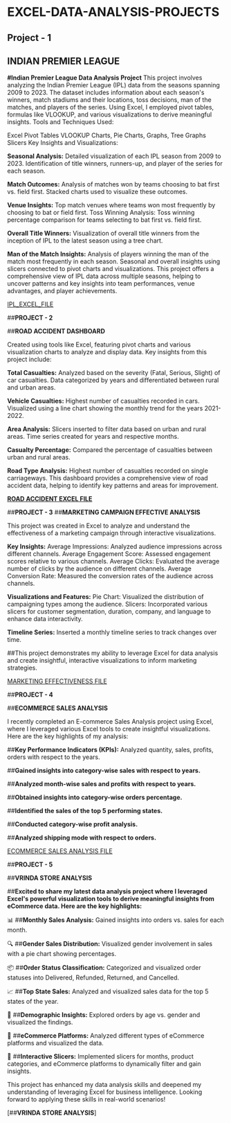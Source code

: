 # EXCEL-DATA-ANALYSIS-PROJECTS
## Project - 1
## INDIAN PREMIER LEAGUE
**#Indian Premier League Data Analysis Project**
This project involves analyzing the Indian Premier League (IPL) data from the seasons spanning 2009 to 2023. The dataset includes information about each season's winners, match stadiums and their locations, toss decisions, man of the matches, and players of the series. Using Excel, I employed pivot tables, formulas like VLOOKUP, and various visualizations to derive meaningful insights.
Tools and Techniques Used:

Excel
Pivot Tables
VLOOKUP
Charts, Pie Charts, Graphs, Tree Graphs
Slicers
Key Insights and Visualizations:

**Seasonal Analysis:**
Detailed visualization of each IPL season from 2009 to 2023.
Identification of title winners, runners-up, and player of the series for each season.

**Match Outcomes:**
Analysis of matches won by teams choosing to bat first vs. field first.
Stacked charts used to visualize these outcomes.

**Venue Insights:**
Top match venues where teams won most frequently by choosing to bat or field first.
Toss Winning Analysis:
Toss winning percentage comparison for teams selecting to bat first vs. field first.

**Overall Title Winners:**
Visualization of overall title winners from the inception of IPL to the latest season using a tree chart.

**Man of the Match Insights:**
Analysis of players winning the man of the match most frequently in each season.
Seasonal and overall insights using slicers connected to pivot charts and visualizations.
This project offers a comprehensive view of IPL data across multiple seasons, helping to uncover patterns and key insights into team performances, venue advantages, and player achievements.

[IPL_EXCEL_FILE](https://github.com/anirudhrebel/EXCEL-DATA-ANALYSIS-PROJECTS/blob/main/ip%20matches.xlsx)

##**PROJECT - 2**

##**ROAD ACCIDENT DASHBOARD**

Created using tools like Excel, featuring pivot charts and various visualization charts 
to analyze and display data. Key insights from this project include:

**Total Casualties:**
Analyzed based on the severity (Fatal, Serious, Slight) of car casualties.
Data categorized by years and differentiated between rural and urban areas.

**Vehicle Casualties:**
Highest number of casualties recorded in cars.
Visualized using a line chart showing the monthly trend for the years 2021-2022.

**Area Analysis:**
Slicers inserted to filter data based on urban and rural areas.
Time series created for years and respective months.

**Casualty Percentage:**
Compared the percentage of casualties between urban and rural areas.

**Road Type Analysis:**
Highest number of casualties recorded on single carriageways.
This dashboard provides a comprehensive view of road accident data, helping to identify key patterns and areas for improvement.

**[ROAD ACCIDENT EXCEL FILE](https://github.com/anirudhrebel/EXCEL-DATA-ANALYSIS-PROJECTS/blob/main/Road%20Accident%20Data.xlsx)**

##**PROJECT - 3**
##**MARKETING CAMPAIGN EFFECTIVE ANALYSIS**

This project was created in Excel to analyze and understand the effectiveness of a marketing campaign through interactive visualizations.

**Key Insights:**
Average Impressions: Analyzed audience impressions across different channels.
Average Engagement Score: Assessed engagement scores relative to various channels.
Average Clicks: Evaluated the average number of clicks by the audience on different channels.
Average Conversion Rate: Measured the conversion rates of the audience across channels.

**Visualizations and Features:**
Pie Chart: Visualized the distribution of campaigning types among the audience.
Slicers: Incorporated various slicers for customer segmentation, duration, company, and language to enhance data interactivity.

**Timeline Series:**
Inserted a monthly timeline series to track changes over time.

##This project demonstrates my ability to leverage Excel for data analysis and create insightful, interactive visualizations to inform marketing strategies.


[MARKETING EFFECTIVENESS FILE](https://github.com/anirudhrebel/EXCEL-DATA-ANALYSIS-PROJECTS/blob/main/marketing%20analysis.xlsx)


##**PROJECT - 4**

##**ECOMMERCE SALES ANALYSIS**


I recently completed an E-commerce Sales Analysis project using Excel, where I leveraged various Excel tools to create insightful visualizations. Here are the key highlights of my analysis:

##**Key Performance Indicators (KPIs):** Analyzed quantity, sales, profits, orders with respect to the years.

##**Gained insights into category-wise sales with respect to years.**

##**Analyzed month-wise sales and profits with respect to years.**

##**Obtained insights into category-wise orders percentage.**

##**Identified the sales of the top 5 performing states.**

##**Conducted category-wise profit analysis.**

##**Analyzed shipping mode with respect to orders.**


[ECOMMERCE SALES ANALYSIS FILE](https://github.com/anirudhrebel/EXCEL-DATA-ANALYSIS-PROJECTS/blob/main/Ecommerce%20Sales%20Analysis.xlsx)


##**PROJECT - 5**

##**VRINDA STORE ANALYSIS**


##**Excited to share my latest data analysis project where I leveraged Excel's powerful visualization tools to derive meaningful insights from eCommerce data. Here are the key highlights:**

📊 ##**Monthly Sales Analysis:** Gained insights into orders vs. sales for each month.

🔍 ##**Gender Sales Distribution:** Visualized gender involvement in sales with a pie chart showing percentages.

📦 ##**Order Status Classification:** Categorized and visualized order statuses into Delivered, Refunded, Returned, and Cancelled.

📈 ##**Top State Sales:** Analyzed and visualized sales data for the top 5 states of the year.

👥 ##**Demographic Insights:** Explored orders by age vs. gender and visualized the findings.

🛒 ##**eCommerce Platforms:** Analyzed different types of eCommerce platforms and visualized the data.

🔄 ##**Interactive Slicers:** Implemented slicers for months, product categories, and eCommerce platforms to dynamically filter and gain insights.

This project has enhanced my data analysis skills and deepened my understanding of leveraging Excel for business intelligence. Looking forward to applying these skills in real-world scenarios!


[##**VRINDA STORE ANALYSIS**]



